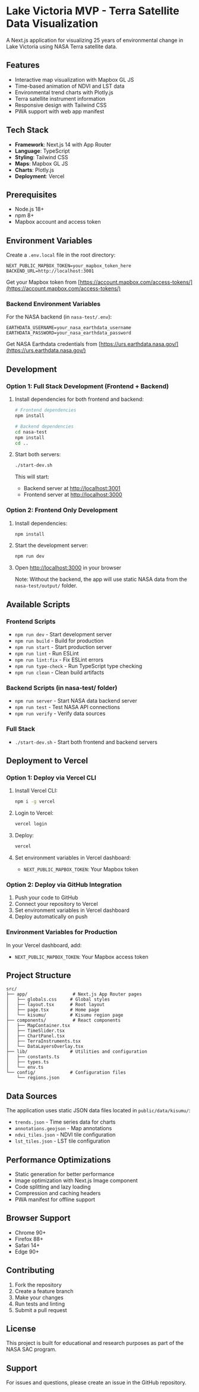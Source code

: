 # Lake Victoria MVP - Terra Satellite Data Visualization

A Next.js application for visualizing 25 years of environmental change in Lake Victoria using NASA Terra satellite data.

## Features

- Interactive map visualization with Mapbox GL JS
- Time-based animation of NDVI and LST data
- Environmental trend charts with Plotly.js
- Terra satellite instrument information
- Responsive design with Tailwind CSS
- PWA support with web app manifest

## Tech Stack

- **Framework**: Next.js 14 with App Router
- **Language**: TypeScript
- **Styling**: Tailwind CSS
- **Maps**: Mapbox GL JS
- **Charts**: Plotly.js
- **Deployment**: Vercel

## Prerequisites

- Node.js 18+ 
- npm 8+
- Mapbox account and access token

## Environment Variables

Create a `.env.local` file in the root directory:

```env
NEXT_PUBLIC_MAPBOX_TOKEN=your_mapbox_token_here
BACKEND_URL=http://localhost:3001
```

Get your Mapbox token from [https://account.mapbox.com/access-tokens/](https://account.mapbox.com/access-tokens/)

### Backend Environment Variables

For the NASA backend (in `nasa-test/.env`):

```env
EARTHDATA_USERNAME=your_nasa_earthdata_username
EARTHDATA_PASSWORD=your_nasa_earthdata_password
```

Get NASA Earthdata credentials from [https://urs.earthdata.nasa.gov/](https://urs.earthdata.nasa.gov/)

## Development

### Option 1: Full Stack Development (Frontend + Backend)

1. Install dependencies for both frontend and backend:
   ```bash
   # Frontend dependencies
   npm install
   
   # Backend dependencies
   cd nasa-test
   npm install
   cd ..
   ```

2. Start both servers:
   ```bash
   ./start-dev.sh
   ```
   This will start:
   - Backend server at [http://localhost:3001](http://localhost:3001)
   - Frontend server at [http://localhost:3000](http://localhost:3000)

### Option 2: Frontend Only Development

1. Install dependencies:
   ```bash
   npm install
   ```

2. Start the development server:
   ```bash
   npm run dev
   ```

3. Open [http://localhost:3000](http://localhost:3000) in your browser

   Note: Without the backend, the app will use static NASA data from the `nasa-test/output/` folder.

## Available Scripts

### Frontend Scripts
- `npm run dev` - Start development server
- `npm run build` - Build for production
- `npm run start` - Start production server
- `npm run lint` - Run ESLint
- `npm run lint:fix` - Fix ESLint errors
- `npm run type-check` - Run TypeScript type checking
- `npm run clean` - Clean build artifacts

### Backend Scripts (in nasa-test/ folder)
- `npm run server` - Start NASA data backend server
- `npm run test` - Test NASA API connections
- `npm run verify` - Verify data sources

### Full Stack
- `./start-dev.sh` - Start both frontend and backend servers

## Deployment to Vercel

### Option 1: Deploy via Vercel CLI

1. Install Vercel CLI:
   ```bash
   npm i -g vercel
   ```

2. Login to Vercel:
   ```bash
   vercel login
   ```

3. Deploy:
   ```bash
   vercel
   ```

4. Set environment variables in Vercel dashboard:
   - `NEXT_PUBLIC_MAPBOX_TOKEN`: Your Mapbox token

### Option 2: Deploy via GitHub Integration

1. Push your code to GitHub
2. Connect your repository to Vercel
3. Set environment variables in Vercel dashboard
4. Deploy automatically on push

### Environment Variables for Production

In your Vercel dashboard, add:
- `NEXT_PUBLIC_MAPBOX_TOKEN`: Your Mapbox access token

## Project Structure

```
src/
├── app/                 # Next.js App Router pages
│   ├── globals.css     # Global styles
│   ├── layout.tsx      # Root layout
│   ├── page.tsx        # Home page
│   └── kisumu/         # Kisumu region page
├── components/          # React components
│   ├── MapContainer.tsx
│   ├── TimeSlider.tsx
│   ├── ChartPanel.tsx
│   ├── TerraInstruments.tsx
│   └── DataLayersOverlay.tsx
├── lib/                # Utilities and configuration
│   ├── constants.ts
│   ├── types.ts
│   └── env.ts
└── config/             # Configuration files
    └── regions.json
```

## Data Sources

The application uses static JSON data files located in `public/data/kisumu/`:
- `trends.json` - Time series data for charts
- `annotations.geojson` - Map annotations
- `ndvi_tiles.json` - NDVI tile configuration
- `lst_tiles.json` - LST tile configuration

## Performance Optimizations

- Static generation for better performance
- Image optimization with Next.js Image component
- Code splitting and lazy loading
- Compression and caching headers
- PWA manifest for offline support

## Browser Support

- Chrome 90+
- Firefox 88+
- Safari 14+
- Edge 90+

## Contributing

1. Fork the repository
2. Create a feature branch
3. Make your changes
4. Run tests and linting
5. Submit a pull request

## License

This project is built for educational and research purposes as part of the NASA SAC program.

## Support

For issues and questions, please create an issue in the GitHub repository.